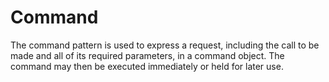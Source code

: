 # Command
The command pattern is used to express a request, including the call to be made and all of its required parameters, in a command object. The command may then be executed immediately or held for later use.

